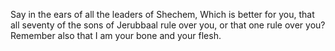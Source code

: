 Say in the ears of all the leaders of Shechem, Which is better for you, that all seventy of the sons of Jerubbaal rule over you, or that one rule over you? Remember also that I am your bone and your flesh.
